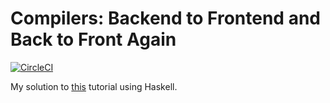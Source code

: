 # Compilers: Backend to Frontend and Back to Front Again

[![CircleCI](https://circleci.com/gh/miguel-vila/incremental-compiler.svg?style=svg)](https://circleci.com/gh/miguel-vila/incremental-compiler)

My solution to [this](https://web.archive.org/web/20071216140227/http://www.cs.indiana.edu/~aghuloum/compilers-tutorial-2006-09-16.pdf) tutorial using Haskell.
